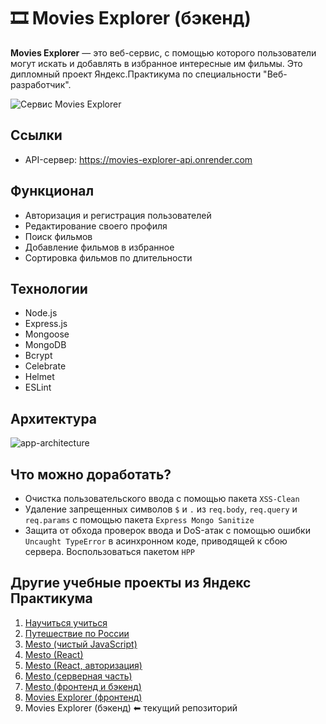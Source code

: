 # 🎞️ Movies Explorer (бэкенд)
**Movies Explorer** — это веб-сервис, с помощью которого пользователи могут искать и добавлять в избранное интересные им фильмы. Это дипломный проект Яндекс.Практикума по специальности "Веб-разработчик".

![Сервис Movies Explorer](https://user-images.githubusercontent.com/100028583/220186543-8d8f2041-47a3-4f82-adc0-31066b84f7ed.png)

## Ссылки
* API-сервер: https://movies-explorer-api.onrender.com

## Функционал
* Авторизация и регистрация пользователей
* Редактирование своего профиля
* Поиск фильмов
* Добавление фильмов в избранное
* Сортировка фильмов по длительности

## Технологии
* Node.js
* Express.js
* Mongoose
* MongoDB
* Bcrypt
* Celebrate
* Helmet
* ESLint

## Архитектура
<img alt="app-architecture" src="https://user-images.githubusercontent.com/100028583/215335139-42a77150-697a-4d59-98e4-bbd1da0d3126.png">

## Что можно доработать?
* Очистка пользовательского ввода с помощью пакета ```XSS-Clean```
* Удаление запрещенных символов ```$``` и ```.``` из ```req.body```, ```req.query``` и ```req.params``` с помощью пакета ```Express Mongo Sanitize```
* Защита от обхода проверок ввода и DoS-атак с помощью ошибки ```Uncaught TypeError``` в асинхронном коде, приводящей к сбою сервера. Воспользоваться пакетом ```HPP```

## Другие учебные проекты из Яндекс Практикума
1. [Научиться учиться](https://github.com/alexeylavrinenkov/how-to-learn)
2. [Путешествие по России](https://github.com/alexeylavrinenkov/russian-travel)
3. [Mesto (чистый JavaScript)](https://github.com/alexeylavrinenkov/mesto)
4. [Mesto (React)](https://github.com/alexeylavrinenkov/mesto-react)
5. [Mesto (React, авторизация)](https://github.com/alexeylavrinenkov/react-mesto-auth)
6. [Mesto (серверная часть)](https://github.com/alexeylavrinenkov/express-mesto-gha)
7. [Mesto (фронтенд и бэкенд)](https://github.com/alexeylavrinenkov/react-mesto-api-full)
8. [Movies Explorer (фронтенд)](https://github.com/alexeylavrinenkov/movies-explorer-frontend)
9. Movies Explorer (бэкенд) ⬅ текущий репозиторий

